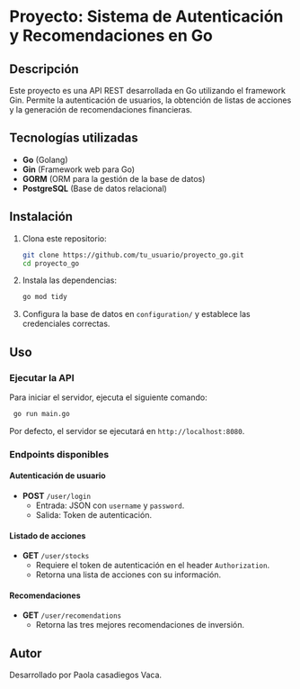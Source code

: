 # Proyecto: Sistema de Autenticación y Recomendaciones en Go

## Descripción
Este proyecto es una API REST desarrollada en Go utilizando el framework Gin. Permite la autenticación de usuarios, la obtención de listas de acciones y la generación de recomendaciones financieras.

## Tecnologías utilizadas
- **Go** (Golang)
- **Gin** (Framework web para Go)
- **GORM** (ORM para la gestión de la base de datos)
- **PostgreSQL** (Base de datos relacional)

## Instalación
1. Clona este repositorio:
   ```sh
   git clone https://github.com/tu_usuario/proyecto_go.git
   cd proyecto_go
   ```

2. Instala las dependencias:
   ```sh
   go mod tidy
   ```

3. Configura la base de datos en `configuration/` y establece las credenciales correctas.

## Uso
### Ejecutar la API
Para iniciar el servidor, ejecuta el siguiente comando:
```sh
 go run main.go
```
Por defecto, el servidor se ejecutará en `http://localhost:8080`.

### Endpoints disponibles
#### Autenticación de usuario
- **POST** `/user/login`
  - Entrada: JSON con `username` y `password`.
  - Salida: Token de autenticación.

#### Listado de acciones
- **GET** `/user/stocks`
  - Requiere el token de autenticación en el header `Authorization`.
  - Retorna una lista de acciones con su información.

#### Recomendaciones
- **GET** `/user/recomendations`
  - Retorna las tres mejores recomendaciones de inversión.


## Autor
Desarrollado por Paola casadiegos Vaca.

